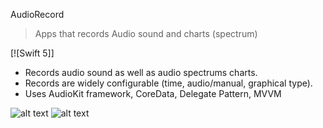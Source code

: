 AudioRecord
> Apps that records Audio sound and charts (spectrum)

[![Swift 5]]

- Records audio sound as well as audio spectrums charts. 
- Records are widely configurable (time, audio/manual, graphical type).
- Uses AudioKit framework, CoreData, Delegate Pattern, MVVM


![alt text](https://github.com/[Frederic06]/[AudioRecord]/Audio_demo/IMG_5560.png?raw=true)
![alt text](https://github.com/[Frederic06]/[AudioRecord]/Audio_demo/IMG_5561.png?raw=true)

